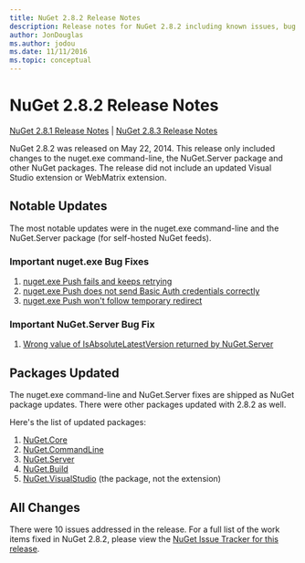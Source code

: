 ```yaml
---
title: NuGet 2.8.2 Release Notes
description: Release notes for NuGet 2.8.2 including known issues, bug fixes, added features, and DCRs.
author: JonDouglas
ms.author: jodou
ms.date: 11/11/2016
ms.topic: conceptual
---
```


# NuGet 2.8.2 Release Notes

[NuGet 2.8.1 Release Notes](../release-notes/nuget-2.8.1.md) | [NuGet 2.8.3 Release Notes](../release-notes/nuget-2.8.3.md)

NuGet 2.8.2 was released on May 22, 2014.  This release only included changes to the nuget.exe command-line, the NuGet.Server package and other NuGet packages.  The release did not include an updated Visual Studio extension or WebMatrix extension.

## Notable Updates

The most notable updates were in the nuget.exe command-line and the NuGet.Server package (for self-hosted NuGet feeds).

### Important nuget.exe Bug Fixes

1. [nuget.exe Push fails and keeps retrying](https://blog.nuget.org/workitem/4000)
1. [nuget.exe Push does not send Basic Auth credentials correctly](https://blog.nuget.org/workitem/4109)
1. [nuget.exe Push won't follow temporary redirect](https://blog.nuget.org/workitem/4050)

### Important NuGet.Server Bug Fix

1. [Wrong value of IsAbsoluteLatestVersion returned by NuGet.Server](https://blog.nuget.org/workitem/4147)

## Packages Updated

The nuget.exe command-line and NuGet.Server fixes are shipped as NuGet package updates.  There were other packages updated with 2.8.2 as well.

Here's the list of updated packages:

1. [NuGet.Core](https://www.nuget.org/packages/NuGet.Core/)
1. [NuGet.CommandLine](https://www.nuget.org/packages/NuGet.CommandLine/)
1. [NuGet.Server](https://www.nuget.org/packages/NuGet.Server/)
1. [NuGet.Build](https://www.nuget.org/packages/NuGet.Build/)
1. [NuGet.VisualStudio](https://www.nuget.org/packages/NuGet.VisualStudio/) (the package, not the extension)

## All Changes
There were 10 issues addressed in the release. For a full list of the work items fixed in NuGet 2.8.2, please view the [NuGet Issue Tracker for this release](https://blog.nuget.org/workitem/list/advanced?keyword=&status=All&type=All&priority=All&release=NuGet%202.8.2&assignedTo=All&component=All&sortField=LastUpdatedDate&sortDirection=Descending&page=0&reasonClosed=All).
